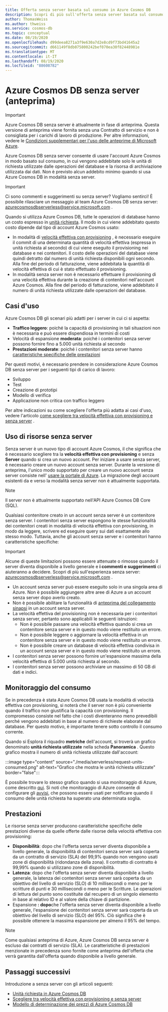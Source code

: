 ```yaml
---
title: Offerta senza server basata sul consumo in Azure Cosmos DB
description: Scopri di più sull'offerta senza server basata sul consumo di Azure Cosmos DB.
author: ThomasWeiss
ms.author: thweiss
ms.service: cosmos-db
ms.topic: conceptual
ms.date: 08/19/2020
ms.openlocfilehash: d99deea8271a3f9e630a7d2e8cd9f73bd41645a2
ms.sourcegitcommit: d661149f8db075800242bef070ea30f82448981e
ms.translationtype: MT
ms.contentlocale: it-IT
ms.lasthandoff: 08/19/2020
ms.locfileid: "88608782"
---
```

# <a name="azure-cosmos-db-serverless-preview"></a>Azure Cosmos DB senza server (anteprima)

> [!IMPORTANT]
> Azure Cosmos DB senza server è attualmente in fase di anteprima. Questa versione di anteprima viene fornita senza una Contratto di servizio e non è consigliata per i carichi di lavoro di produzione. Per altre informazioni, vedere le [Condizioni supplementari per l'uso delle anteprime di Microsoft Azure](https://azure.microsoft.com/support/legal/preview-supplemental-terms/).

Azure Cosmos DB senza server consente di usare l'account Azure Cosmos in modo basato sul consumo, in cui vengono addebitate solo le unità di richiesta utilizzate dalle operazioni del database e la risorsa di archiviazione utilizzata dai dati. Non è previsto alcun addebito minimo quando si usa Azure Cosmos DB in modalità senza server.

> [!IMPORTANT] 
> Ci sono commenti e suggerimenti su senza server? Vogliamo sentirci! È possibile rilasciare un messaggio al team Azure Cosmos DB senza server: [azurecosmosdbserverless@service.microsoft.com](mailto:azurecosmosdbserverless@service.microsoft.com) .

Quando si utilizza Azure Cosmos DB, tutte le operazioni di database hanno un costo espresso in [unità richiesta](request-units.md). Il modo in cui viene addebitato questo costo dipende dal tipo di account Azure Cosmos usato:

- In modalità di [velocità effettiva con provisioning](set-throughput.md) , è necessario eseguire il commit di una determinata quantità di velocità effettiva (espressa in unità richiesta al secondo) di cui viene eseguito il provisioning nei database e nei contenitori. Il costo delle operazioni del database viene quindi detratto dal numero di unità richiesta disponibili ogni secondo. Alla fine del periodo di fatturazione, viene addebitata la quantità di velocità effettiva di cui è stato effettuato il provisioning.
- In modalità senza server non è necessario effettuare il provisioning di una velocità effettiva durante la creazione di contenitori nell'account Azure Cosmos. Alla fine del periodo di fatturazione, viene addebitato il numero di unità richiesta utilizzate dalle operazioni del database.

## <a name="use-cases"></a>Casi d'uso

Azure Cosmos DB gli scenari più adatti per i server in cui ci si aspetta:

- **Traffico leggero**: poiché la capacità di provisioning in tali situazioni non è necessaria e può essere dispendiosa in termini di costi
- Velocità di espansione **moderata**: poiché i contenitori senza server possono fornire fino a 5.000 unità richiesta al secondo
- **Prestazioni moderate**: poiché i contenitori senza server hanno [caratteristiche specifiche delle prestazioni](#performance)

Per questi motivi, è necessario prendere in considerazione Azure Cosmos DB senza server per i seguenti tipi di carico di lavoro:

- Sviluppo
- Test
- Creazione di prototipi
- Modello di verifica
- Applicazione non critica con traffico leggero

Per altre indicazioni su come scegliere l'offerta più adatta ai casi d'uso, vedere l'articolo [come scegliere tra velocità effettiva con provisioning e senza server](throughput-serverless.md) .

## <a name="using-serverless-resources"></a>Uso di risorse senza server

Senza server è un nuovo tipo di account Azure Cosmos, il che significa che è necessario scegliere tra la **velocità effettiva con provisioning** e senza **Server** quando si crea un nuovo account. Per iniziare a usare senza server, è necessario creare un nuovo account senza server. Durante la versione di anteprima, l'unico modo supportato per creare un nuovo account senza server consiste nell' [usare la portale di Azure](create-cosmosdb-resources-portal.md). La migrazione degli account esistenti da e verso la modalità senza server non è attualmente supportata.

> [!NOTE]
> Il server non è attualmente supportato nell'API Azure Cosmos DB Core (SQL).

Qualsiasi contenitore creato in un account senza server è un contenitore senza server. I contenitori senza server espongono le stesse funzionalità dei contenitori creati in modalità di velocità effettiva con provisioning, in modo da leggere, scrivere ed eseguire query sui dati esattamente allo stesso modo. Tuttavia, anche gli account senza server e i contenitori hanno caratteristiche specifiche:

> [!IMPORTANT]
> Alcune di queste limitazioni possono essere attenuate o rimosse quando il server diventa disponibile a livello generale e **i commenti e suggerimenti** ci aiuteranno a decidere. Scopri di più sull'esperienza senza server: [azurecosmosdbserverless@service.microsoft.com](mailto:azurecosmosdbserverless@service.microsoft.com) .

- Un account senza server può essere eseguito solo in una singola area di Azure. Non è possibile aggiungere altre aree di Azure a un account senza server dopo averlo creato.
- Non è possibile abilitare la funzionalità di [anteprima del collegamento sinapsi](synapse-link.md) in un account senza server.
- La velocità effettiva del provisioning non è necessaria per i contenitori senza server, pertanto sono applicabili le seguenti istruzioni:
    - Non è possibile passare una velocità effettiva quando si crea un contenitore senza server e in questo modo viene restituito un errore.
    - Non è possibile leggere o aggiornare la velocità effettiva in un contenitore senza server e in questo modo viene restituito un errore.
    - Non è possibile creare un database di velocità effettiva condivisa in un account senza server e in questo modo viene restituito un errore.
- I contenitori senza server possono fornire un'espansione massima della velocità effettiva di 5.000 unità richiesta al secondo.
- I contenitori senza server possono archiviare un massimo di 50 GB di dati e indici.

## <a name="monitoring-your-consumption"></a>Monitoraggio del consumo

Se in precedenza è stata Azure Cosmos DB usata la modalità di velocità effettiva con provisioning, si noterà che il server non è più conveniente quando il traffico non giustifica la capacità con provisioning. Il compromesso consiste nel fatto che i costi diventeranno meno prevedibili perché vengono addebitati in base al numero di richieste elaborate dal database. Per questo motivo, è importante tenere sotto controllo il consumo corrente.

Quando si Esplora il riquadro **metriche** dell'account, si troverà un grafico denominato **unità richiesta utilizzate** nella scheda **Panoramica** . Questo grafico mostra il numero di unità richiesta utilizzate dall'account:

:::image type="content" source="./media/serverless/request-units-consumed.png" alt-text="Grafico che mostra le unità richiesta utilizzate" border="false":::

È possibile trovare lo stesso grafico quando si usa monitoraggio di Azure, come descritto [qui](monitor-request-unit-usage.md). Si noti che monitoraggio di Azure consente di configurare gli [avvisi](../azure-monitor/platform/alerts-metric-overview.md), che possono essere usati per notificare quando il consumo delle unità richiesta ha superato una determinata soglia.

## <a name="performance"></a><a id="performance"></a>Prestazioni

Le risorse senza server producono caratteristiche specifiche delle prestazioni diverse da quelle offerte dalle risorse della velocità effettiva con provisioning:

- **Disponibilità**: dopo che l'offerta senza server diventa disponibile a livello generale, la disponibilità di contenitori senza server sarà coperta da un contratto di servizio (SLA) del 99,9% quando non vengono usati zone di disponibilità (ridondanza della zona). Il contratto di contratto è 99,99% quando si utilizzano zone di disponibilità.
- **Latenza**: dopo che l'offerta senza server diventa disponibile a livello generale, la latenza dei contenitori senza server sarà coperta da un obiettivo del livello di servizio (SLO) di 10 millisecondi o meno per le scritture di punti e 30 millisecondi o meno per le Scritture. Le operazioni di lettura del punto sono costituite dal recupero di un singolo elemento in base al relativo ID e al valore della chiave di partizione.
- Espansione **: dopo**che l'offerta senza server diventa disponibile a livello generale, l'espansione dei contenitori senza server sarà coperta da un obiettivo del livello di servizio (SLO) del 95%. Ciò significa che è possibile ottenere la massima espansione per almeno il 95% del tempo.

> [!NOTE]
> Come qualsiasi anteprima di Azure, Azure Cosmos DB senza server è escluso dai contratti di servizio (SLA). Le caratteristiche di prestazioni menzionate in precedenza sono fornite come anteprima dell'offerta che verrà garantita dall'offerta quando disponibile a livello generale.

## <a name="next-steps"></a>Passaggi successivi

Introduzione a senza server con gli articoli seguenti:

- [Unità richiesta in Azure Cosmos DB](request-units.md)
- [Scegliere tra velocità effettiva con provisioning e senza server](throughput-serverless.md)
- [Modello di determinazione dei prezzi di Azure Cosmos DB](how-pricing-works.md)
